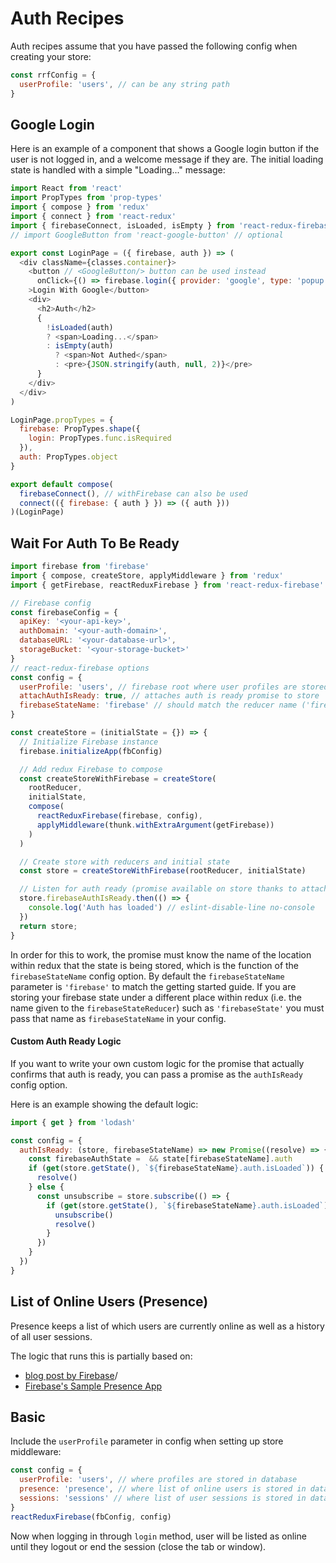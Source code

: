 # Auth Recipes

Auth recipes assume that you have passed the following config when creating your store:

```js
const rrfConfig = {
  userProfile: 'users', // can be any string path
}
```

## Google Login

Here is an example of a component that shows a Google login button if the user is not logged in, and a welcome message if they are. The initial loading state is handled with a simple "Loading..." message:

```js
import React from 'react'
import PropTypes from 'prop-types'
import { compose } from 'redux'
import { connect } from 'react-redux'
import { firebaseConnect, isLoaded, isEmpty } from 'react-redux-firebase'
// import GoogleButton from 'react-google-button' // optional

export const LoginPage = ({ firebase, auth }) => (
  <div className={classes.container}>
    <button // <GoogleButton/> button can be used instead
      onClick={() => firebase.login({ provider: 'google', type: 'popup' })}
    >Login With Google</button>
    <div>
      <h2>Auth</h2>
      {
        !isLoaded(auth)
        ? <span>Loading...</span>
        : isEmpty(auth)
          ? <span>Not Authed</span>
          : <pre>{JSON.stringify(auth, null, 2)}</pre>
      }
    </div>
  </div>
)

LoginPage.propTypes = {
  firebase: PropTypes.shape({
    login: PropTypes.func.isRequired
  }),
  auth: PropTypes.object
}

export default compose(
  firebaseConnect(), // withFirebase can also be used
  connect(({ firebase: { auth } }) => ({ auth }))
)(LoginPage)
```


## Wait For Auth To Be Ready

```js
import firebase from 'firebase'
import { compose, createStore, applyMiddleware } from 'redux'
import { getFirebase, reactReduxFirebase } from 'react-redux-firebase'

// Firebase config
const firebaseConfig = {
  apiKey: '<your-api-key>',
  authDomain: '<your-auth-domain>',
  databaseURL: '<your-database-url>',
  storageBucket: '<your-storage-bucket>'
}
// react-redux-firebase options
const config = {
  userProfile: 'users', // firebase root where user profiles are stored
  attachAuthIsReady: true, // attaches auth is ready promise to store
  firebaseStateName: 'firebase' // should match the reducer name ('firebase' is default)
}

const createStore = (initialState = {}) => {
  // Initialize Firebase instance
  firebase.initializeApp(fbConfig)

  // Add redux Firebase to compose
  const createStoreWithFirebase = createStore(
    rootReducer,
    initialState,
    compose(
      reactReduxFirebase(firebase, config),
      applyMiddleware(thunk.withExtraArgument(getFirebase))
    )
  )

  // Create store with reducers and initial state
  const store = createStoreWithFirebase(rootReducer, initialState)

  // Listen for auth ready (promise available on store thanks to attachAuthIsReady: true config option)
  store.firebaseAuthIsReady.then(() => {
    console.log('Auth has loaded') // eslint-disable-line no-console
  })
  return store;
}
```

In order for this to work, the promise must know the name of the location within redux that the state is being stored, which is the function of the `firebaseStateName` config option. By default the `firebaseStateName` parameter is `'firebase'` to match the getting started guide. If you are storing your firebase state under a different place within redux (i.e. the name given to the `firebaseStateReducer`) such as `'firebaseState'` you must pass that name as `firebaseStateName` in your config.

#### Custom Auth Ready Logic

If you want to write your own custom logic for the promise that actually confirms that auth is ready, you can pass a promise as the `authIsReady` config option.

Here is an example showing the default logic:

```js
import { get } from 'lodash'

const config = {
  authIsReady: (store, firebaseStateName) => new Promise((resolve) => {
    const firebaseAuthState =  && state[firebaseStateName].auth
    if (get(store.getState(), `${firebaseStateName}.auth.isLoaded`)) {
      resolve()
    } else {
      const unsubscribe = store.subscribe(() => {
        if (get(store.getState(), `${firebaseStateName}.auth.isLoaded`)) {
          unsubscribe()
          resolve()
        }
      })
    }
  })
}
```

## List of Online Users (Presence)

Presence keeps a list of which users are currently online as well as a history of all user sessions.

The logic that runs this is partially based on:
* [blog post by Firebase](https://firebase.googleblog.com/2013/06/how-to-build-presence-system.html)/
* [Firebase's Sample Presence App](https://firebase.google.com/docs/database/web/offline-capabilities#section-sample)

## Basic
Include the `userProfile` parameter in config when setting up store middleware:

```js
const config = {
  userProfile: 'users', // where profiles are stored in database
  presence: 'presence', // where list of online users is stored in database
  sessions: 'sessions' // where list of user sessions is stored in database (presence must be enabled)
}
reactReduxFirebase(fbConfig, config)
```

Now when logging in through `login` method, user will be listed as online until they logout or end the session (close the tab or window).
